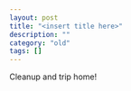 ```yaml
---
layout: post
title: "<insert title here>"
description: ""
category: "old"
tags: []
---
```



Cleanup and trip home!

